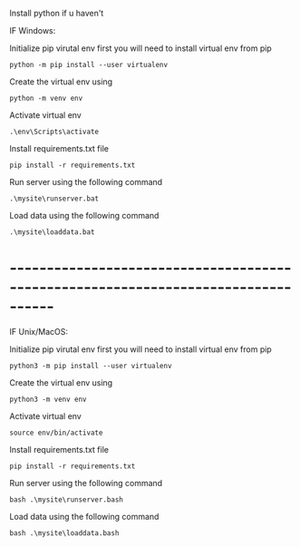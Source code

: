Install python if u haven't

IF Windows:

Initialize pip virutal env first you will need to install virtual env from pip

```
python -m pip install --user virtualenv
```

Create the virtual env using

```
python -m venv env
```

Activate virtual env

```
.\env\Scripts\activate
```

Install requirements.txt file

```
pip install -r requirements.txt
```

Run server using the following command

```
.\mysite\runserver.bat
```

Load data using the following command

```
.\mysite\loaddata.bat
```
# ----------------------------------------------------------------------------------
IF Unix/MacOS:

Initialize pip virutal env first you will need to install virtual env from pip

```
python3 -m pip install --user virtualenv
```

Create the virtual env using

```
python3 -m venv env
```

Activate virtual env

```
source env/bin/activate
```

Install requirements.txt file

```
pip install -r requirements.txt
```

Run server using the following command

```
bash .\mysite\runserver.bash
```

Load data using the following command

```
bash .\mysite\loaddata.bash
```
